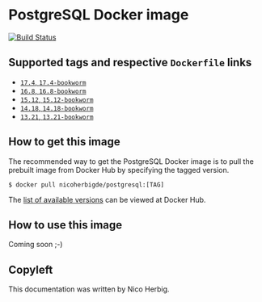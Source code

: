 # PostgreSQL Docker image

[![Build Status](https://github.com/nicoherbigio/docker-postgresql/actions/workflows/build-docker-images.yml/badge.svg)](https://github.com/nicoherbigio/docker-postgresql/actions/workflows/build-docker-images.yml)

## Supported tags and respective `Dockerfile` links

 * [`17.4`, `17.4-bookworm`](https://github.com/nicoherbigio/docker-postgresql/blob/main/17.4/debian/default/Dockerfile)
 * [`16.8`, `16.8-bookworm`](https://github.com/nicoherbigio/docker-postgresql/blob/main/16.8/debian/default/Dockerfile)
 * [`15.12`, `15.12-bookworm`](https://github.com/nicoherbigio/docker-postgresql/blob/main/15.12/debian/default/Dockerfile)
 * [`14.18`, `14.18-bookworm`](https://github.com/nicoherbigio/docker-postgresql/blob/main/14.18/debian/default/Dockerfile)
 * [`13.21`, `13.21-bookworm`](https://github.com/nicoherbigio/docker-postgresql/blob/main/13.21/debian/default/Dockerfile)

## How to get this image

The recommended way to get the PostgreSQL Docker image is to pull the prebuilt image from Docker Hub by specifying the tagged version.

```console
$ docker pull nicoherbigde/postgresql:[TAG]
```

The [list of available versions](https://hub.docker.com/r/nicoherbigde/postgresql/tags) can be viewed at Docker Hub.

## How to use this image

Coming soon ;-)

## Copyleft

This documentation was written by Nico Herbig.
